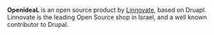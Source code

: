 **OpenideaL** is an open source product by [Linnovate](http://www.linnovate.net), based on Druapl. Linnovate is the leading Open Source shop in Israel, and a well known contributor to Drupal. 
